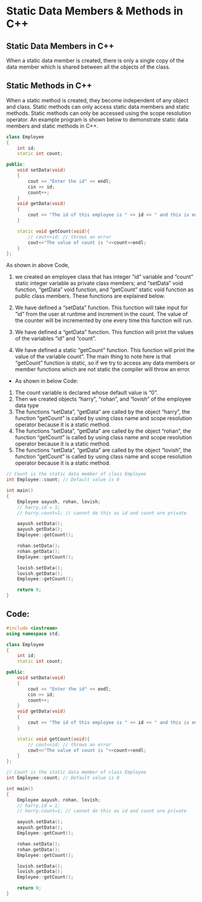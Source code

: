 # Static Data Members & Methods in C++
## Static Data Members in C++ 
When a static data member is created, there is only a single copy of the data member which is shared between all the objects of the class.
## Static Methods in C++
When a static method is created, they become independent of any object and class. Static methods can only access static data members and static methods. Static methods can only be accessed using the scope resolution operator. An example program is shown below to demonstrate static data members and static methods in C++.
```cpp
class Employee
{
    int id;
    static int count;

public:
    void setData(void)
    {
        cout << "Enter the id" << endl;
        cin >> id;
        count++;
    }
    void getData(void)
    {
        cout << "The id of this employee is " << id << " and this is employee number " << count << endl;
    }

    static void getCount(void){
        // cout<<id; // throws an error
        cout<<"The value of count is "<<count<<endl;
    }
};
```
As shown in above Code, 

1. we created an employee class that has integer “id” variable and “count” static integer variable as private class members; and “setData” void function, “getData” void function, and “getCount” static void function as public class members. These functions are explained below.

2. We have defined a “setData” function. This function will take input for “id” from the user at runtime and increment in the count. The value of the counter will be incremented by one every time this function will run.

3. We have defined a “getData” function. This function will print the values of the variables “id” and “count”.

4. We have defined a static “getCount” function. This function will print the value of the variable count”. The main thing to note here is that “getCount” function is static, so if we try to access any data members or member functions which are not static the compiler will throw an error.

- As shown in below Code:

1. The count variable is declared whose default value is “0”.
2. Then we created objects “harry”, “rohan”, and “lovish” of the employee data type
3. The functions “setData”, “getData” are called by the object “harry”, the function “getCount” is called by using class name and scope resolution operator because it is a static method.
4. The functions “setData”, “getData” are called by the object “rohan”, the function “getCount” is called by using class name and scope resolution operator because it is a static method.
5. The functions “setData”, “getData” are called by the object “lovish”, the function “getCount” is called by using class name and scope resolution operator because it is a static method.
```cpp
// Count is the static data member of class Employee
int Employee::count; // Default value is 0

int main()
{
    Employee aayush, rohan, lovish;
    // harry.id = 1;
    // harry.count=1; // cannot do this as id and count are private

    aayush.setData();
    aayush.getData();
    Employee::getCount();

    rohan.setData();
    rohan.getData();
    Employee::getCount();

    lovish.setData();
    lovish.getData();
    Employee::getCount();

    return 0;
}
```
## Code:
```cpp
#include <iostream>
using namespace std;

class Employee
{
    int id;
    static int count;

public:
    void setData(void)
    {
        cout << "Enter the id" << endl;
        cin >> id;
        count++;
    }
    void getData(void)
    {
        cout << "The id of this employee is " << id << " and this is employee number " << count << endl;
    }

    static void getCount(void){
        // cout<<id; // throws an error
        cout<<"The value of count is "<<count<<endl;
    }
};

// Count is the static data member of class Employee
int Employee::count; // Default value is 0

int main()
{
    Employee aayush, rohan, lovish;
    // harry.id = 1;
    // harry.count=1; // cannot do this as id and count are private

    aayush.setData();
    aayush.getData();
    Employee::getCount();

    rohan.setData();
    rohan.getData();
    Employee::getCount();

    lovish.setData();
    lovish.getData();
    Employee::getCount();

    return 0;
}
```